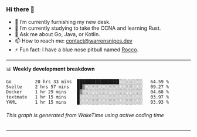 ### Hi there 👋

- 🔭 I’m currently furnishing my new desk.
- 🌱 I’m currently studying to take the CCNA and learning Rust.
- 💬 Ask me about Go, Java, or Kotlin.
- 📫 How to reach me: contact@warrensnipes.dev
- ⚡ Fun fact: I have a blue nose pitbull named [Rocco](https://i.imgur.com/iLsSCKu.jpg).

-------

📊 **Weekly development breakdown**
<!--START_SECTION:waka-->
```text
Go         20 hrs 33 mins  ████████████████░░░░░░░░░   64.59 % 
Svelte     2 hrs 57 mins   ██▒░░░░░░░░░░░░░░░░░░░░░░   09.27 % 
Docker     1 hr 29 mins    █▒░░░░░░░░░░░░░░░░░░░░░░░   04.68 % 
textmate   1 hr 15 mins    █░░░░░░░░░░░░░░░░░░░░░░░░   03.97 % 
YAML       1 hr 15 mins    █░░░░░░░░░░░░░░░░░░░░░░░░   03.93 % 
```
<!--END_SECTION:waka-->
###### *This graph is generated from WakeTime using active coding time*
-------

